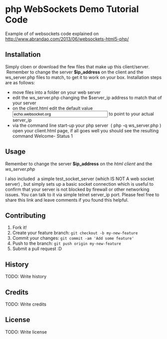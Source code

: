 # php WebSockets Demo Tutorial Code
Example of of websockets code explained  on http://www.abrandao.com/2013/06/websockets-html5-php/

## Installation
Simply cloen or download the few files that make up this client/server.  Remember to change the server **$ip_address** on the client and the ws_server.php files to match, to get it to work on your box. Installation steps are as follows:

 * move  files into a folder on your web server
 * edit the ws_server.php changing the $server_ip address to match that of your server
 * on the client.html edit the default value <input id="host" type="textbox" size="35" value="echo.websocket.org"/> to point to your actual server_ip
 *  via the command line start-up your php server  ( php -q ws_server.php ) open your client.html page, if all goes well you should see the resulting command Welcome- Status 1


## Usage
Remember to change the server **$ip_address** on the *html client* and the *ws_server.php*

I also included  a simple test_socket_server (which IS NOT A web socket server) , but simply sets up a basic socket connection which is useful to confirm that your server is not blocked by firewall or other networking issues. You can talk to it via simple telnet server_ip port. Please feel free to share this link and leave comments if you found this helpful.

## Contributing
1. Fork it!
2. Create your feature branch: `git checkout -b my-new-feature`
3. Commit your changes: `git commit -am 'Add some feature'`
4. Push to the branch: `git push origin my-new-feature`
5. Submit a pull request :D
## History
TODO: Write history
## Credits
TODO: Write credits
## License
TODO: Write license
